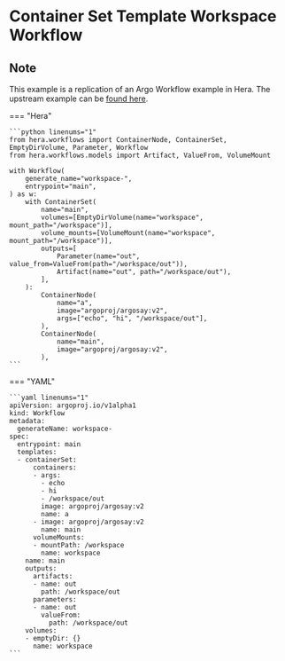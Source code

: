 # Container Set Template  Workspace Workflow

## Note

This example is a replication of an Argo Workflow example in Hera.
The upstream example can be [found here](https://github.com/argoproj/argo-workflows/blob/master/examples/container-set-template/workspace-workflow.yaml).




=== "Hera"

    ```python linenums="1"
    from hera.workflows import ContainerNode, ContainerSet, EmptyDirVolume, Parameter, Workflow
    from hera.workflows.models import Artifact, ValueFrom, VolumeMount

    with Workflow(
        generate_name="workspace-",
        entrypoint="main",
    ) as w:
        with ContainerSet(
            name="main",
            volumes=[EmptyDirVolume(name="workspace", mount_path="/workspace")],
            volume_mounts=[VolumeMount(name="workspace", mount_path="/workspace")],
            outputs=[
                Parameter(name="out", value_from=ValueFrom(path="/workspace/out")),
                Artifact(name="out", path="/workspace/out"),
            ],
        ):
            ContainerNode(
                name="a",
                image="argoproj/argosay:v2",
                args=["echo", "hi", "/workspace/out"],
            ),
            ContainerNode(
                name="main",
                image="argoproj/argosay:v2",
            ),
    ```

=== "YAML"

    ```yaml linenums="1"
    apiVersion: argoproj.io/v1alpha1
    kind: Workflow
    metadata:
      generateName: workspace-
    spec:
      entrypoint: main
      templates:
      - containerSet:
          containers:
          - args:
            - echo
            - hi
            - /workspace/out
            image: argoproj/argosay:v2
            name: a
          - image: argoproj/argosay:v2
            name: main
          volumeMounts:
          - mountPath: /workspace
            name: workspace
        name: main
        outputs:
          artifacts:
          - name: out
            path: /workspace/out
          parameters:
          - name: out
            valueFrom:
              path: /workspace/out
        volumes:
        - emptyDir: {}
          name: workspace
    ```

